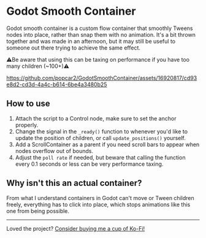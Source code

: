 # Godot Smooth Container

Godot smooth container is a custom flow container that smoothly Tweens nodes into place, rather than snap them with no animation. It's a bit thrown together and was made in an afternoon, but it may still be useful to someone out there trying to achieve the same effect.

⚠️Be aware that using this can be taxing on performance if you have too many children (~100+)⚠️

https://github.com/popcar2/GodotSmoothContainer/assets/16920817/cd93e8d2-cd3d-4a4c-b614-6be4a3480b25

## How to use

1. Attach the script to a Control node, make sure to set the anchor properly.
2. Change the signal in the `_ready()` function to whenever you'd like to update the position of children, or call `update_positions()` yourself.
3. Add a ScrollContainer as a parent if you need scroll bars to appear when nodes overflow out of bounds.
4. Adjust the `poll rate` if needed, but beware that calling the function every 0.1 seconds or less can be very performance taxing.

## Why isn't this an actual container?

From what I understand containers in Godot can't move or Tween children freely, everything has to click into place, which stops animations like this one from being possible.

---

Loved the project? [Consider buying me a cup of Ko-Fi!](https://ko-fi.com/popcar2)
